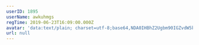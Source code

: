 ```yaml
---
userID: 1895
userName: awkuhmgs
regTime: 2019-06-23T16:09:00.000Z
avatar: 'data:text/plain; charset=utf-8;base64,NDA0IHBhZ2Ugbm90IGZvdW5kCg=='
url: null
---
```



